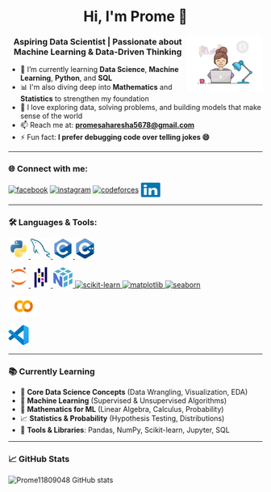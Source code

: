<h1 align="center">Hi, I'm Prome 👋</h1>

<img align="right" src="https://github.com/Prome11809048/Prome11809048/blob/main/github.gif" width="150" />

<h3 align="center">Aspiring Data Scientist | Passionate about Machine Learning & Data-Driven Thinking</h3>

- 📘 I’m currently learning **Data Science**, **Machine Learning**, **Python**, and **SQL**
- 📊 I'm also diving deep into **Mathematics** and **Statistics** to strengthen my foundation
- 🧠 I love exploring data, solving problems, and building models that make sense of the world
- 📫 Reach me at: **promesaharesha5678@gmail.com**
- ⚡ Fun fact: **I prefer debugging code over telling jokes 😄**

---

<h3 align="left">🌐 Connect with me:</h3>
<p align="left">
  <a href="https://fb.com/promi saha" target="blank"><img align="center" src="https://raw.githubusercontent.com/rahuldkjain/github-profile-readme-generator/master/src/images/icons/Social/facebook.svg" alt="facebook" height="30" width="40" /></a>
  <a href="https://instagram.com/promisaha34" target="blank"><img align="center" src="https://raw.githubusercontent.com/rahuldkjain/github-profile-readme-generator/master/src/images/icons/Social/instagram.svg" alt="instagram" height="30" width="40" /></a>
  <a href="https://codeforces.com/profile/yoyo12345" target="blank"><img align="center" src="https://cdn.jsdelivr.net/npm/simple-icons@3.0.1/icons/codeforces.svg" alt="codeforces" height="30" width="40" /></a>
  <a href="https://www.linkedin.com/in/promesaharesha/" target="blank"><img align="center" src="https://raw.githubusercontent.com/devicons/devicon/master/icons/linkedin/linkedin-original.svg" alt="linkedin" height="30" width="40" /></a>
</p>

---

<h3 align="left">🛠️ Languages & Tools:</h3>
<p align="left">
  <!-- Programming & Scripting -->
  <a href="https://www.python.org" target="_blank"> <img src="https://raw.githubusercontent.com/devicons/devicon/master/icons/python/python-original.svg" alt="python" width="40" height="40"/> </a>
  <a href="https://www.mysql.com/" target="_blank"> <img src="https://raw.githubusercontent.com/devicons/devicon/master/icons/mysql/mysql-original.svg" alt="mysql" width="40" height="40"/> </a>
  <a href="https://www.cprogramming.com/" target="_blank"> <img src="https://raw.githubusercontent.com/devicons/devicon/master/icons/c/c-original.svg" alt="c" width="40" height="40"/> </a>
  <a href="https://www.w3schools.com/cpp/" target="_blank"> <img src="https://raw.githubusercontent.com/devicons/devicon/master/icons/cplusplus/cplusplus-original.svg" alt="cplusplus" width="40" height="40"/> </a>

  <!-- Data Science Libraries -->
  <a href="https://jupyter.org/" target="_blank"> <img src="https://raw.githubusercontent.com/devicons/devicon/master/icons/jupyter/jupyter-original.svg" alt="jupyter" width="40" height="40"/> </a>
  <a href="https://pandas.pydata.org/" target="_blank"> <img src="https://raw.githubusercontent.com/devicons/devicon/master/icons/pandas/pandas-original.svg" alt="pandas" width="40" height="40"/> </a>
  <a href="https://numpy.org/" target="_blank"> <img src="https://raw.githubusercontent.com/devicons/devicon/master/icons/numpy/numpy-original.svg" alt="numpy" width="40" height="40"/> </a>
  <a href="https://scikit-learn.org/" target="_blank"> <img src="https://upload.wikimedia.org/wikipedia/commons/0/05/Scikit_learn_logo_small.svg" alt="scikit-learn" width="40" height="40"/> </a>
  <a href="https://matplotlib.org/" target="_blank"> <img src="https://upload.wikimedia.org/wikipedia/commons/8/84/Matplotlib_icon.svg" alt="matplotlib" width="40" height="40"/> </a>
  <a href="https://seaborn.pydata.org/" target="_blank"> <img src="https://seaborn.pydata.org/_static/logo-wide-lightbg.svg" alt="seaborn" width="80" height="40"/> </a>

  <!-- Colab -->
  <a href="https://colab.research.google.com/" target="_blank"> <img src="https://github.com/Prome11809048/Prome11809048/blob/main/Google_Colaboratory_SVG_Logo.svg.png" alt="colab" width="60" height="40"/> </a>

  <!-- IDE -->
  <a href="https://code.visualstudio.com/" target="_blank"> <img src="https://raw.githubusercontent.com/devicons/devicon/master/icons/vscode/vscode-original.svg" alt="vscode" width="40" height="40"/> </a>
</p>

---

<h3 align="left">📚 Currently Learning</h3>

- 📌 **Core Data Science Concepts** (Data Wrangling, Visualization, EDA)
- 🤖 **Machine Learning** (Supervised & Unsupervised Algorithms)
- 🧮 **Mathematics for ML** (Linear Algebra, Calculus, Probability)
- 📈 **Statistics & Probability** (Hypothesis Testing, Distributions)
- 🧰 **Tools & Libraries**: Pandas, NumPy, Scikit-learn, Jupyter, SQL

---

<h3 align="left">📈 GitHub Stats</h3>
<p align="left">
  <img src="https://github-readme-stats.vercel.app/api?username=Prome11809048&show_icons=true&theme=default" alt="Prome11809048 GitHub stats" />
</p>
